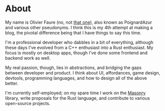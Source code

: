 
# About

My name is Olivier Faure (no, not [that one](https://en.wikipedia.org/wiki/Olivier_Faure)), also known as PoignardAzur and various other pseudonyms. I think this is my 4th attempt at making a blog, the pivotal difference being that I have things to say this time.

I'm a professional developer who dabbles in a bit of everything, although these days I've evolved from a C++ enthusiast into a Rust enthusiast. My focus is mostly on desktop apps, though I've done some frontend and backend work as well.

My real passion, though, lies in abstractions, and bridging the gaps between developer and product. I think about UI, affordances, game design, devtools, programming languages, and how to design all of the above better.

I'm currently self-employed; on my spare time I work on the [Masonry](https://github.com/PoignardAzur/masonry-rs) library, write proposals for the Rust language, and contribute to various open-source projects.
